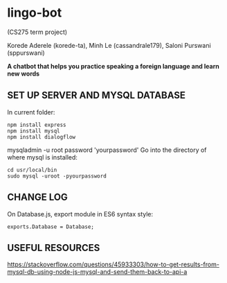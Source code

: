# lingo-bot
(CS275 term project)

Korede Aderele (korede-ta), Minh Le (cassandrale179), Saloni Purswani (sppurswani)

__A chatbot that helps you practice speaking a foreign language and learn new words__


## SET UP SERVER AND MYSQL DATABASE
In current folder:
```
npm install express
npm install mysql
npm install dialogflow
```

mysqladmin -u root password 'yourpassword'
Go into the directory of where mysql is installed:
```
cd usr/local/bin
sudo mysql -uroot -pyourpassword
```


## CHANGE LOG
On Database.js, export module in ES6 syntax style:
```
exports.Database = Database;
```


## USEFUL RESOURCES 
https://stackoverflow.com/questions/45933303/how-to-get-results-from-mysql-db-using-node-js-mysql-and-send-them-back-to-api-a  
